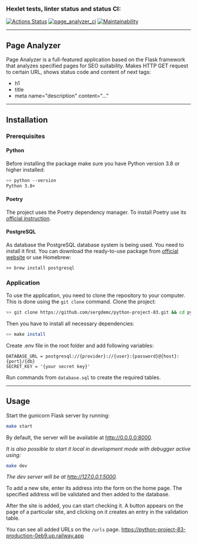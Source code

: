 ### Hexlet tests, linter status and status CI:
[![Actions Status](https://github.com/sergdemc/python-project-83/workflows/hexlet-check/badge.svg)](https://github.com/sergdemc/python-project-83/actions)  [![page_analyzer_ci](https://github.com/sergdemc/python-project-83/actions/workflows/page_analyzer_ci.yml/badge.svg)](https://github.com/sergdemc/python-project-83/actions/workflows/page_analyzer_ci.yml)  [![Maintainability](https://api.codeclimate.com/v1/badges/78e109af2178ca20c04e/maintainability)](https://codeclimate.com/github/sergdemc/python-project-83/maintainability)

---

## Page Analyzer
Page Analyzer is a full-featured application based on the Flask framework that analyzes specified pages for SEO suitability. Makes HTTP GET request to certain URL, shows status code and content of next tags:
* h1
* title
* meta name="description" content="..."

---

## Installation

### Prerequisites

#### Python

Before installing the package make sure you have Python version 3.8 or higher installed:

```bash
>> python --version
Python 3.8+
```

#### Poetry

The project uses the Poetry dependency manager. To install Poetry use its [official instruction](https://python-poetry.org/docs/#installation).

#### PostgreSQL

As database the PostgreSQL database system is being used. You need to install it first. You can download the ready-to-use package from [official website](https://www.postgresql.org/download/) or use Homebrew:
```shell
>> brew install postgresql
```

### Application

To use the application, you need to clone the repository to your computer. This is done using the `git clone` command. Clone the project:

```bash
>> git clone https://github.com/sergdemc/python-project-83.git && cd python-project-83
```

Then you have to install all necessary dependencies:

```bash
>> make install
```

Create .env file in the root folder and add following variables:
```
DATABASE_URL = postgresql://{provider}://{user}:{password}@{host}:{port}/{db}
SECRET_KEY = '{your secret key}'
```
Run commands from `database.sql` to create the required tables.

---

## Usage

Start the gunicorn Flask server by running:
```bash
make start
```
By default, the server will be available at http://0.0.0.0:8000. 

_It is also possible to start it local in development mode with debugger active using:_
```bash
make dev
```
_The dev server will be at http://127.0.0.1:5000._


To add a new site, enter its address into the form on the home page. The specified address will be validated and then added to the database.

After the site is added, you can start checking it. A button appears on the page of a particular site, and clicking on it creates an entry in the validation table.

You can see all added URLs on the `/urls` page.
https://python-project-83-production-0eb9.up.railway.app